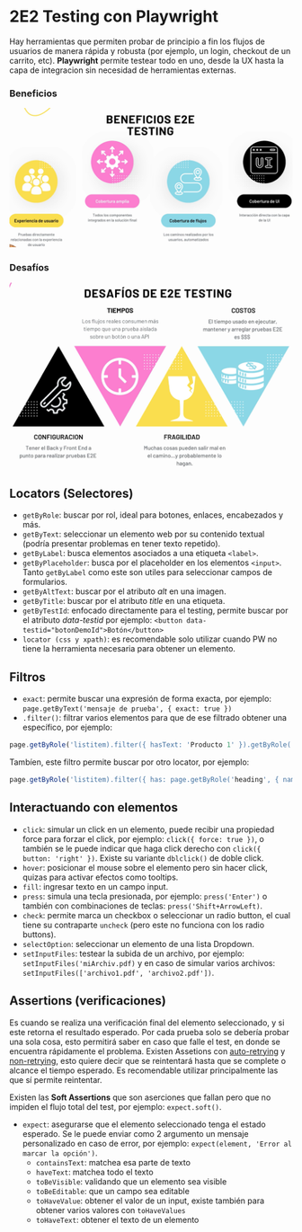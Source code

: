 # 2E2 Testing con Playwright

Hay herramientas que permiten probar de principio a fin los flujos de usuarios de manera rápida y robusta (por ejemplo, un login, checkout de un carrito, etc). **Playwright** permite testear todo en uno, desde la UX hasta la capa de integracion sin necesidad de herramientas externas.

### Beneficios

![Beneficios](public/images/beneficios.png)

### Desafíos

![Desafíos](public/images/desafios.png)

## Locators (Selectores)

- `getByRole`: buscar por rol, ideal para botones, enlaces, encabezados y más.
- `getByText`: seleccionar un elemento web por su contenido textual (podría presentar problemas en tener texto repetido).
- `getByLabel`: busca elementos asociados a una etiqueta `<label>`.
- `getByPlaceholder`: busca por el placeholder en los elementos `<input>`. Tanto `getByLabel` como este son utiles para seleccionar campos de formularios.
- `getByAltText`: buscar por el atributo _alt_ en una imagen.
- `getByTitle`: buscar por el atributo _title_ en una etiqueta.
- `getByTestId`: enfocado directamente para el testing, permite buscar por el atributo _data-testid_ por ejemplo: `<button data-testid="botonDemoId">Botón</button>`
- `locator (css y xpath)`: es recomendable solo utilizar cuando PW no tiene la herramienta necesaria para obtener un elemento.

## Filtros

- `exact`: permite buscar una expresión de forma exacta, por ejemplo: `page.getByText('mensaje de prueba', { exact: true })`
- `.filter()`: filtrar varios elementos para que de ese filtrado obtener una específico, por ejemplo:

```js
page.getByRole('listitem).filter({ hasText: 'Producto 1' }).getByRole('button', { name: 'Agregar al carrito' }).click()
```

Tambíen, este filtro permite buscar por otro locator, por ejemplo:

```js
page.getByRole('listitem).filter({ has: page.getByRole('heading', { name: 'Título' }) }).getByRole('button', { name: 'Agregar al carrito' }).click()
```

## Interactuando con elementos

- `click`: simular un click en un elemento, puede recibir una propiedad force para forzar el click, por ejemplo: `click({ force: true })`, o también se le puede indicar que haga click derecho con `click({ button: 'right' })`. Existe su variante `dblclick()` de doble click.
- `hover`: posicionar el mouse sobre el elemento pero sin hacer click, quizas para activar efectos como tooltips.
- `fill`: ingresar texto en un campo input.
- `press`: simula una tecla presionada, por ejemplo: `press('Enter')` o también con combinaciones de teclas: `press('Shift+ArrowLeft)`.
- `check`: permite marca un checkbox o seleccionar un radio button, el cual tiene su contraparte `uncheck` (pero este no funciona con los radio buttons).
- `selectOption`: seleccionar un elemento de una lista Dropdown.
- `setInputFiles`: testear la subida de un archivo, por ejemplo: `setInputFiles('miArchiv.pdf)` y en caso de simular varios archivos: `setInputFiles(['archivo1.pdf', 'archivo2.pdf'])`.

## Assertions (verificaciones)

Es cuando se realiza una verificación final del elemento seleccionado, y si este retorna el resultado esperado. Por cada prueba solo se debería probar una sola cosa, esto permitirá saber en caso que falle el test, en donde se encuentra rápidamente el problema. Existen Assetions con [auto-retrying](https://playwright.dev/docs/test-assertions#auto-retrying-assertions) y [non-retrying](https://playwright.dev/docs/test-assertions#non-retrying-assertions), esto quiere decir que se reintentará hasta que se complete o alcance el tiempo esperado. Es recomendable utilizar principalmente las que sí permite reintentar.

Existen las **Soft Assertions** que son aserciones que fallan pero que no impiden el flujo total del test, por ejemplo: `expect.soft()`.

- `expect`: asegurarse que el elemento seleccionado tenga el estado esperado. Se le puede enviar como 2 argumento un mensaje personalizado en caso de error, por ejemplo: `expect(element, 'Error al marcar la opción')`.
  - `containsText`: matchea esa parte de texto
  - `haveText`: matchea todo el texto
  - `toBeVisible`: validando que un elemento sea visible
  - `toBeEditable`: que un campo sea editable
  - `toHaveValue`: obtener el valor de un input, existe también para obtener varios valores con `toHaveValues`
  - `toHaveText`: obtener el texto de un elemento
